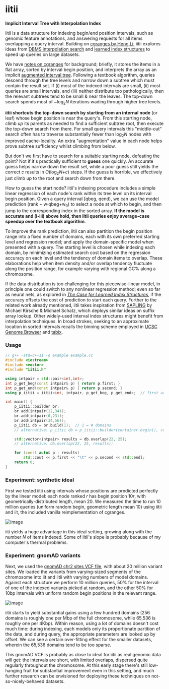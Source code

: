 # iitii
**Implicit Interval Tree with Interpolation Index**

iitii is a data structure for indexing begin/end position intervals, such as genomic feature annotations, and answering requests for all items overlapping a query interval. Building on [cgranges by Heng Li](https://github.com/lh3/cgranges), iitii explores ideas from [DBMS interpolation search](https://www.cs.cmu.edu/~damon2006/pdf/graefe06btreeindexes.pdf) and [learned index structures](https://arxiv.org/abs/1712.01208) to speed up queries on large datasets.

We have [notes on cgranges](https://github.com/mlin/iitii/blob/master/notes_on_cgranges.md) for background; briefly, it stores the items in a flat array, sorted by interval begin position, and interprets the array as an implicit [augmented interval tree](https://en.wikipedia.org/wiki/Interval_tree#Augmented_tree). Following a textbook algorithm, queries descend through the tree levels and narrow down a subtree which must contain the result set. If (i) most of the indexed intervals are small, (ii) most queries are small intervals, and (iii) neither distribute too pathologically, then the relevant subtrees tend to be small & near the leaves. The top-down search spends most of ~log<sub>2</sub>*N* iterations wading through higher tree levels.

**iitii shortcuts the top-down search by starting from an internal node** (or leaf) whose begin position is near the query's. From this starting node, climb *up* its parents as needed to find a sufficient subtree root, then execute the top-down search from there. For small query intervals this "middle-out" search often has to traverse substantially fewer than log<sub>2</sub>*N* nodes with improved cache-locality. An extra "augmentation" value in each node helps prove subtree sufficiency whilst climbing from below.

But don't we first have to search for a suitable starting node, defeating the point? Not if it's practically sufficient to **guess** one quickly. An accurate guess helps narrow down the result set, while a poor guess still yields the correct *c* results in *O*(log<sub>2</sub>*N*+*c*) steps. If the guess is horrible, we effectively just climb up to the root and search down from there.

How to guess the start node? iitii's indexing procedure includes a simple linear regression of each node's rank within its tree level on its interval begin position. Given a query interval [qbeg, qend), we can use the model prediction (rank ~ w·qbeg+w<sub>0</sub>) to select a node at which to begin, and then jump to the corresponding index in the sorted array. **If the model is accurate and (i-iii) above hold, then iitii queries enjoy average-case speedup over the textbook algorithm**.

To improve the rank prediction, iitii can also partition the begin position range into a fixed number of domains, each with its own preferred starting level and regression model; and apply the domain-specific model when presented with a query. The starting level is chosen while indexing each domain, by minimizing estimated search cost based on the regression accuracy on each level and the tendency of domain items to overlap. These elaborations help when item density and/or overlap tendency fluctuate along the position range, for example varying with regional GC% along a chromosome.

If the data distribution is too challenging for this piecewise-linear model, in principle one could switch to any nonlinear regression method; even so far as neural nets, as explored in [*The Case for Learned Index Structures*](https://arxiv.org/abs/1712.01208), if the accuracy offsets the cost of prediction to start each query. Further to the related work already mentioned, iitii takes inspiration from [SAPLING](https://www.cs.ucf.edu/stringbio2018/talks/talk11.pdf) by Michael Kirsche & Michael Schatz, which deploys similar ideas on suffix array lookup. Other widely-used interval index structures might benefit from interpolation techniques. In broad strokes, seeking to an approximate location in sorted intervals recalls the binning scheme employed in [UCSC Genome Browser](https://www.ncbi.nlm.nih.gov/pmc/articles/PMC186604/figure/F7/) and [tabix](https://www.ncbi.nlm.nih.gov/pmc/articles/PMC3042176/).

### Usage

```cpp
// g++ -std=c++11 -o example example.cc
#include <iostream>
#include <vector>
#include "iitii.h"

using intpair = std::pair<int,int>;
int p_get_beg(const intpair& p) { return p.first; }
int p_get_end(const intpair& p) { return p.second; }
using p_iitii = iitii<int, intpair, p_get_beg, p_get_end>;  // first arg is position type

int main() {
    p_iitii::builder br;
    br.add(intpair(12,34));
    br.add(intpair(0,23));
    br.add(intpair(34,56));
    p_iitii db = br.build(1);  // 1 = # domains
    // alternative: p_iitii db = p_iitii::builder(container.begin(), container.end()).build(1);

    std::vector<intpair> results = db.overlap(22, 25);
    // alternative: db.overlap(22, 25, results);

    for (const auto& p : results)
        std::cout << p.first << "\t" << p.second << std::endl;
    return 0;
}
```

### Experiment: synthetic ideal

First we tested iitii using intervals whose positions are predicted perfectly by the linear model: each node ranked *r* has begin position 10*r*, with geometrically-distributed length, mean 20. We measured the time to run 10 million queries (uniform random begin, geometric length mean 10) using iitii and iit, the included vanilla reimplementation of cgranges.

![image](https://user-images.githubusercontent.com/356550/62170011-c343e000-b2de-11e9-9598-882c8f808c73.png)

iiti yields a huge advantage in this ideal setting, growing along with the number *N* of items indexed. Some of iitii's slope is probably because of my computer's thermal problems.

### Experiment: gnomAD variants

Next, we used the [gnomAD chr2 sites VCF file](https://gnomad.broadinstitute.org/downloads), with about 20 million variant sites.  We loaded the variants from varying-sized segments of the chromosome into iit and iitii with varying numbers of model domains. Against each structure we perform 10 million queries, 50% for the interval of one of the indexed variants picked at random, and the other 50% for 10bp intervals with uniform random begin positions in the relevant range.

![image](https://user-images.githubusercontent.com/356550/62170024-cdfe7500-b2de-11e9-9574-2c736876779c.png)

iitii starts to yield substantial gains using a few hundred domains (256 domains is roughly one per Mbp of the full chromosome, while 65,536 is roughly one per 4Kbp). Within reason, using a lot of domains doesn't cost much time: during indexing, each models only its proportionate partition of the data, and during query, the appropriate parameters are looked up by offset. We can see a certain over-fitting effect for the smaller datasets, wherein the 65,536 domains tend to be too sparse.

This gnomAD VCF is probably as close to ideal for iitii as real genomic data will get: the intervals are short, with limited overlaps, dispersed quite regularly throughout the chromosome. At this early stage there's still low-hanging fruit for substantial improvement even in this setting, and much further research can be envisioned for deploying these techniques on not-so-nicely-behaved datasets.
